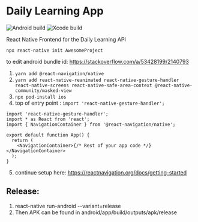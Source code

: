 # Daily Learning App

![Android build](https://github.com/sharshi/daily-learning-app/workflows/Android%20build/badge.svg?branch=master)
![Xcode build](https://github.com/sharshi/daily-learning-app/workflows/Xcode%20build/badge.svg)

React Native Frontend for the Daily Learning API

`npx react-native init AwesomeProject`

to edit android bundle id: https://stackoverflow.com/a/53428199/2140793

 1. `yarn add @react-navigation/native`
 2. `yarn add react-native-reanimated react-native-gesture-handler react-native-screens react-native-safe-area-context @react-native-community/masked-view`
 3. `npx pod-install ios`
 4. top of entry point : `import 'react-native-gesture-handler';`

```
import 'react-native-gesture-handler';
import * as React from 'react';
import { NavigationContainer } from '@react-navigation/native';

export default function App() {
  return (
    <NavigationContainer>{/* Rest of your app code */}</NavigationContainer>
  );
}
```
 5. continue setup here: https://reactnavigation.org/docs/getting-started

## Release: 
 1. react-native run-android --variant=release
 2. Then APK can be found in android/app/build/outputs/apk/release

